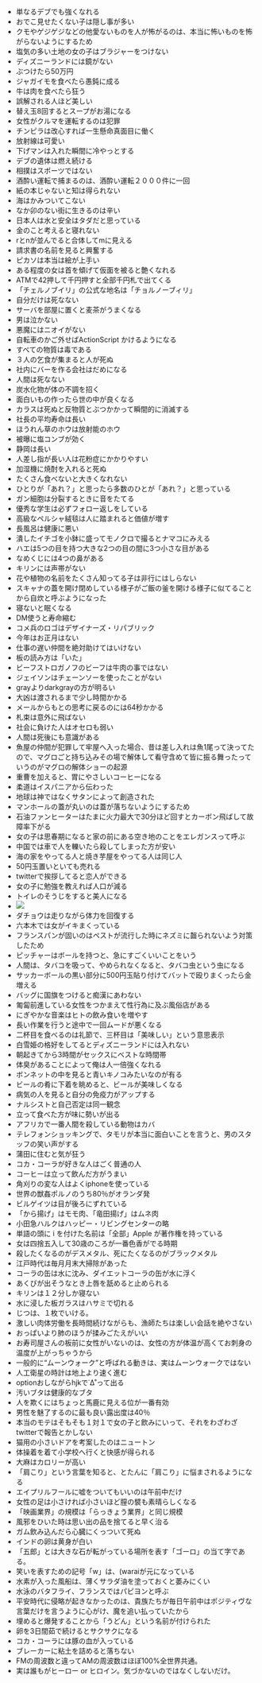 * 単なるデブでも強くなれる
* おでこ見せたくない子は隠し事が多い
* クモやゲジゲジなどの他愛ないものを人が怖がるのは、本当に怖いものを怖がらないようにするため
* 塩気の多い土地の女の子はブラジャーをつけない
* ディズニーランドには鏡がない
* ぶつけたら50万円
* ジャガイモを食べたら愚鈍に成る
* 牛は肉を食べたら狂う
* 誤解される人ほど美しい
* 替え玉8回するとスープがお湯になる
* 女性がクルマを運転するのは犯罪
* チンピラは改心すれば一生懸命真面目に働く
* 放射線は可愛い
* 下げマンは入れた瞬間に冷やっとする
* デブの遺体は燃え続ける
* 相撲はスポーツではない
* 酒酔い運転で捕まるのは、酒酔い運転２０００件に一回
* 紙の本じゃないと知は得られない
* 海はかみついてこない
* なか卯のない街に生きるのは辛い
* 日本人は水と安全はタダだと思っている
* 金のこと考えると寝れない
* rとnが並んでると合体してmに見える
* 請求書の名前を見ると興奮する
* ピカソは本当は絵が上手い
* ある程度の女は首を傾げて仮面を被ると艶くなれる
* ATMで42押して千円押すと全部千円札で出てくる
* 「チェルノブイリ」の公式な地名は「チョルノーブィリ」
* 自分だけは死なない
* サーバを部屋に置くと麦茶がうまくなる
* 男は泣かない
* 悪魔にはニオイがない
* 自転車のかご外せばActionScript かけるようになる
* すべての物質は毒である
* ３人の乞食が集まると人が死ぬ
* 社内にバーを作る会社はだめになる
* 人間は死なない
* 炭水化物が体の不調を招く
* 面白いもの作ったら世の中が良くなる
* カラスは死ぬと反物質とぶつかかって瞬間的に消滅する
* 社長の平均寿命は長い
* ほうれん草のホウは放射能のホウ
* 被曝に塩コンブが効く
* 静岡は長い
* 人差し指が長い人は花粉症にかかりやすい
* 加湿機に焼酎を入れると死ぬ
* たくさん食べないと大きくなれない
* ひとりが「あれ？」と思ったら多数のひとが「あれ？」と思っている
* ガン細胞は分裂するときに音をたてる
* 優秀な学生は必ずフォロー返しをしている
* 高級なペルシャ絨毯は人に踏まれると価値が増す
* 長風呂は健康に悪い
* 潰したイチゴを小鉢に盛ってモノクロで撮るとナマコにみえる
* ハエは5つの目を持つ大きな2つの目の間に3つ小さな目がある
* なめくじには4つの鼻がある
* キリンには声帯がない
* 花や植物の名前をたくさん知ってる子は非行にはしらない
* スキャナの蓋を開け閉めしている様子がご飯の釜を開ける様子に似てることから自炊と呼ぶようになった
* 寝ないと眠くなる
* DM使うと寿命縮む
* コメ兵のロゴはデザイナーズ・リパブリック
* 今年はお正月はない
* 仕事の遅い仲間を絶対助けてはいけない
* 板の読み方は「いた」
* ビーフストロガノフのビーフは牛肉の事ではない
* ジェイソンはチェーンソーを使ったことがない
* grayよりdarkgrayの方が明るい
* 大凶は渡されるまで少し時間かかる
* メールからもとの思考に戻るのには64秒かかる
* 札束は意外に飛ばない
* 社会に負けた人はオセロも弱い
* 人間は死後にも意識がある
* 魚屋の仲間が犯罪して牢屋へ入った場合、昔は差し入れは魚1尾って決ってたので、マグロごと持ち込みその場で解体して看守含めて皆に振る舞ったっていうのがマグロの解体ショーの起源
* 重曹を加えると、胃にやさしいコーヒーになる
* 柔道はイスパニアから伝わった
* 地球は神ではなくサタンによって創造された
* マンホールの蓋が丸いのは蓋が落ちないようにするため
* 石油ファンヒーターはたまに火力最大で30分ほど回すとカーボン飛ばして故障率下がる
* 女の子は思春期になると家の前にある空き地のことをエレガンスって呼ぶ
* 中国では車で人を轢いたら殺してしまった方が安い
* 海の家をやってる人と焼き芋屋をやってる人は同じ人
* 50円玉置いといても売れる
* twitterで挨拶してると恋人ができる
* 女の子に勉強を教えれば人口が減る
* トイレのそうじをすると美人になる
* <img src="http://29.media.tumblr.com/tumblr_l61ypwVwkC1qz6d1qo1_500.jpg" />
* ダチョウは走りながら体力を回復する
* 六本木では女がイキまくっている
* フランスパンが固いのはペストが流行した時にネズミに齧られないよう対策したため
* ピッチャーはボールを持つと、急にすごくいいことをいう
* 人間は、タバコを吸って、やめられなくなると、タバコ虫という虫になる
* サッカーボールの黒い部分に500円玉貼り付けてバットで殴りまくったら金増える
* バッグに国旗をつけると痴漢にあわない
* 匍匐前進している女性をつかまえて性行為に及ぶ風俗店がある
* にぎやかな音楽はヒトの飲み食いを増やす
* 長い作業を行うと途中で一回ムードが悪くなる
* 二杯目を食べるのは礼節で、三杯目は「美味しい」という意思表示
* 白雪姫の格好をしてるとディズニーランドには入れない
* 朝起きてから3時間がセックスにベストな時間帯
* 体臭があることによって俺は人一倍強くなれる
* ボンネットの中を見ると青いキノコみたいなのが有る
* ビールの肴に下着を眺めると、ビールが美味しくなる
* 病気の人を見ると自分の免疫力がアップする
* ナルシストと自己否定は同一観念
* 立って食べた方が味に勢いが出る
* アフリカで一番人間を殺している動物はカバ
* テレフォンショッキングで、タモリが本当に面白いことを言うと、男のスタッフの笑い声がする
* 蒲田に住むと気が狂う
* コカ・コーラが好きな人はごく普通の人
* コーヒーは立って飲んだ方がうまい
* 角刈りの変な人はよくiphoneを使っている
* 世界の獣姦ポルノのうち80％がオランダ発
* ビルゲイツは目が後ろにずれている
* 「から揚げ」はモモ肉、「竜田揚げ」はムネ肉
* 小田急ハルクはハッピー・リビングセンターの略
* 単語の頭に i を付けた名前は「全部」Apple が著作権を持っている
* 女は四捨五入して30歳のころが一番色香がでる時期
* 殺したくなるのがデスメタル、死にたくなるのがブラックメタル
* 江戸時代は毎月月末大掃除があった
* コーラの缶は水に沈み、ダイエットコーラの缶が水に浮く
* あくびが出そうなとき上唇を舐めると止められる 
* キリンは１２分しか寝ない
* 水に浸した板ガラスはハサミで切れる 
* じつは、１枚でいける。
* 激しい肉体労働を長時間続けながらも、漁師たちは楽しい会話を絶やさない
* おっぱいより肺のほうが揉みごたえがいい
* お寿司屋さんの板前に女性がいないのは、女性の方が体温が高くてお刺身の温度が上がっちゃうから
* 一般的に“ムーンウォーク”と呼ばれる動きは、実はムーンウォークではない
* 人工衛星の時計は地上より速く進む
* optionおしながらhjkで˙∆˚って出る
* 汚いブタは健康的なブタ
* 人を欺くにはちょっと馬鹿に見える位が一番有効
* 男性を魅了するのに最も良い露出度は40％
* 本当のモテはそもそも１対１で女の子と飲みにいって、それをわざわざtwitterで報告とかしない
* 猫用の小さいドアを考案したのはニュートン
* 体操着を着て小学校へ行くと快感が得られる
* 大麻はカロリーが高い
* 「肩こり」という言葉を知ると、とたんに「肩こり」に悩まされるようになる
* エイプリルフールに嘘をついてもいいのは午前中だけ
* 女性の足は小さければ小さいほど膣の襞も素晴らしくなる
* 「映画業界」の規模は「らっきょう業界」と同じ規模
* 風邪をひいた時は思い出の品を捨てると早く治る
* ガム飲み込んだら心臓にくっついて死ぬ
* インドの卵は黄身が白い
* 「五郎」とは大きな石が転がっている場所を表す「ゴーロ」の当て字である。
* 笑いを表すための記号「w」は、(waraiが元になっている
* 水素が入った風船は、薄くサラダ油を塗っておくと萎みにくい
* 水泳のバタフライ、フランスではパピヨンと呼ぶ
* 平安時代に侵略が起きなかったのは、貴族たちが毎日午前中はポジティヴな言葉だけを言うように心がけ、魔を追い払っていたから
* 埋めると爆発することから「うどん」という名前が付けられた
* 卵を3日間茹で続けるとサクサクになる
* コカ・コーラには豚の血が入っている
* ブレーカーに粘土を詰めると落ちない
* FMの周波数と違ってAMの周波数はほぼ100%全世界共通。
* 実は誰もがヒーロー or ヒロイン。気づかないのではなくしないだけ。

